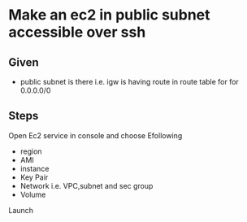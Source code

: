 # Make an ec2 in public subnet accessible over ssh

## Given
- public subnet is there i.e. igw is having route in route table for for 0.0.0.0/0

## Steps
Open Ec2 service in console and choose Efollowing
- region
- AMI
- instance
- Key Pair
- Network i.e. VPC,subnet and sec group
- Volume

Launch
